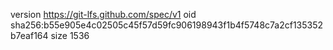 version https://git-lfs.github.com/spec/v1
oid sha256:b55e905e4c02505c45f57d59fc906198943f1b4f5748c7a2cf135352b7eaf164
size 1536
